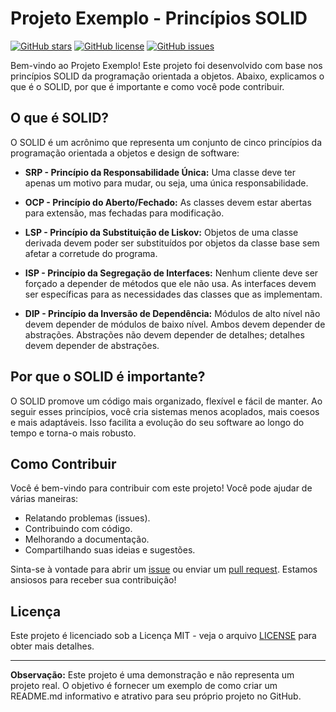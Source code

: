 # Projeto Exemplo - Princípios SOLID

[![GitHub stars](https://img.shields.io/github/stars/dgabriel2334/seu-repositorio)](https://github.com/dgabriel2334/exemplos-solid-php/stargazers)
[![GitHub license](https://img.shields.io/github/license/dgabriel2334/exemplos-solid-php)](https://github.com/seuprojeto/exemplos-solid-php/blob/master/LICENSE)
[![GitHub issues](https://img.shields.io/github/issues/dgabriel2334/seu-repositorio)](https://github.com/seuprojeto/exemplos-solid-php/issues)

Bem-vindo ao Projeto Exemplo! Este projeto foi desenvolvido com base nos princípios SOLID da programação orientada a objetos. Abaixo, explicamos o que é o SOLID, por que é importante e como você pode contribuir.

## O que é SOLID?

O SOLID é um acrônimo que representa um conjunto de cinco princípios da programação orientada a objetos e design de software:

- **SRP - Princípio da Responsabilidade Única:** Uma classe deve ter apenas um motivo para mudar, ou seja, uma única responsabilidade.

- **OCP - Princípio do Aberto/Fechado:** As classes devem estar abertas para extensão, mas fechadas para modificação.

- **LSP - Princípio da Substituição de Liskov:** Objetos de uma classe derivada devem poder ser substituídos por objetos da classe base sem afetar a corretude do programa.

- **ISP - Princípio da Segregação de Interfaces:** Nenhum cliente deve ser forçado a depender de métodos que ele não usa. As interfaces devem ser específicas para as necessidades das classes que as implementam.

- **DIP - Princípio da Inversão de Dependência:** Módulos de alto nível não devem depender de módulos de baixo nível. Ambos devem depender de abstrações. Abstrações não devem depender de detalhes; detalhes devem depender de abstrações.

## Por que o SOLID é importante?

O SOLID promove um código mais organizado, flexível e fácil de manter. Ao seguir esses princípios, você cria sistemas menos acoplados, mais coesos e mais adaptáveis. Isso facilita a evolução do seu software ao longo do tempo e torna-o mais robusto.

## Como Contribuir

Você é bem-vindo para contribuir com este projeto! Você pode ajudar de várias maneiras:

- Relatando problemas (issues).
- Contribuindo com código.
- Melhorando a documentação.
- Compartilhando suas ideias e sugestões.

Sinta-se à vontade para abrir um [issue](https://github.com/dgabriel2334/seu-repositorio/issues) ou enviar um [pull request](https://github.com/dgabriel2334/exemplos-solid-php/pulls). Estamos ansiosos para receber sua contribuição!

## Licença

Este projeto é licenciado sob a Licença MIT - veja o arquivo [LICENSE](LICENSE) para obter mais detalhes.

---

**Observação:** Este projeto é uma demonstração e não representa um projeto real. O objetivo é fornecer um exemplo de como criar um README.md informativo e atrativo para seu próprio projeto no GitHub.

